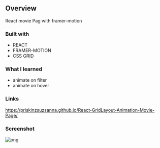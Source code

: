 ## Overview
React movie Pag with framer-motion

### Built with

- REACT
- FRAMER-MOTION
- CSS GRID


### What I learned 
 - animate on filter
 - animate on hover

### Links
https://priskinzsuzsanna.github.io/React-GridLayout-Animation-Movie-Page/

### Screenshot
![png](https://user-images.githubusercontent.com/121173949/231288930-9e984ef0-d0ca-4c01-b254-88f53eda320d.png)






